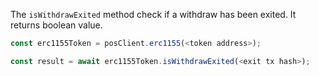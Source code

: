 The `isWithdrawExited` method check if a withdraw has been exited. It returns boolean value.

```js
const erc1155Token = posClient.erc1155(<token address>);

const result = await erc1155Token.isWithdrawExited(<exit tx hash>);

```
